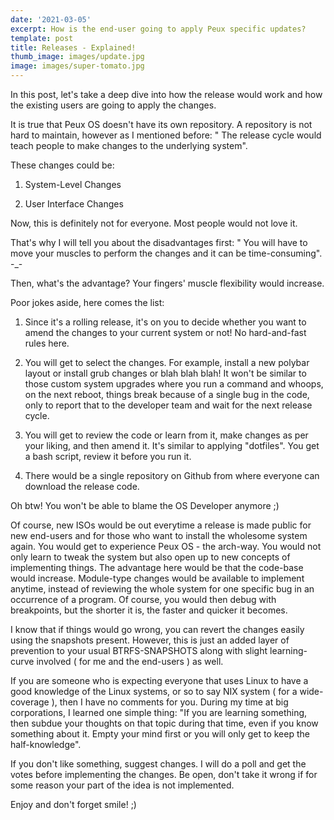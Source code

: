 ```yaml
---
date: '2021-03-05'
excerpt: How is the end-user going to apply Peux specific updates?
template: post
title: Releases - Explained!
thumb_image: images/update.jpg
image: images/super-tomato.jpg
---
```

In this post, let's take a deep dive into how the release would work and how the existing users are going to apply the changes.

It is true that Peux OS doesn't have its own repository. A repository is not hard to maintain, however as I mentioned before: " The release cycle would teach people to make changes to the underlying system".

These changes could be:

1.  System-Level Changes

2.  User Interface Changes

Now, this is definitely not for everyone. Most people would not love it.

That's why I will tell you about the disadvantages first: " You will have to move your muscles to perform the changes and it can be time-consuming".  -\_-

Then, what's the advantage? Your fingers' muscle flexibility would increase.

Poor jokes aside, here comes the list:

1.  Since it's a rolling release, it's on you to decide whether you want to amend the changes to your current system or not! No hard-and-fast rules here.

2.  You will get to select the changes. For example, install a new polybar layout or install grub changes or blah blah blah! It won't be similar to those custom system upgrades where you run a command and whoops, on the next reboot, things break because of a single bug in the code, only to report that to the developer team and wait for the next release cycle.

3.  You will get to review the code or learn from it, make changes as per your liking, and then amend it. It's similar to applying "dotfiles". You get a bash script, review it before you run it.

4.  There would be a single repository on Github from where everyone can download the release code.

Oh btw! You won't be able to blame the OS Developer anymore ;)

Of course, new ISOs would be out everytime a release is made public for new end-users and for those who want to install the wholesome system again. You would get to experience Peux OS - the arch-way. You would not only learn to tweak the system but also open up to new concepts of implementing things. The advantage here would be that the code-base would increase. Module-type changes would be available to implement anytime, instead of reviewing the whole system for one specific bug in an occurrence of a program. Of course, you would then debug with breakpoints, but the shorter it is, the faster and quicker it becomes.

I know that if things would go wrong, you can revert the changes easily using the snapshots present. However, this is just an added layer of prevention to your usual BTRFS-SNAPSHOTS along with slight learning-curve involved ( for me and the end-users ) as well.

If you are someone who is expecting everyone that uses Linux to have a good knowledge of the Linux systems, or so to say NIX system ( for a wide-coverage ), then I have no comments for you. During my time at big corporations, I learned one simple thing: "If you are learning something, then subdue your thoughts on that topic during that time, even if you know something about it. Empty your mind first or you will only get to keep the half-knowledge".

If you don't like something, suggest changes. I will do a poll and get the votes before implementing the changes. Be open, don't take it wrong if for some reason your part of the idea is not implemented.

Enjoy and don't forget smile! ;)
